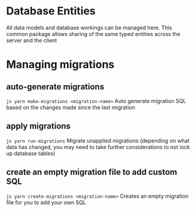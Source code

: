 # Database Entities

All data models and database workings can be managed here.
This common package allows sharing of the same typed entities across the server and the client

# Managing migrations

## auto-generate migrations

`js yarn make-migrations <migration-name>`
Auto generate migration SQL based on the changes made since the last migration

## apply migrations

`js yarn run-migrations`
Migrate unapplied migrations (depending on what data has changed, you may need to take further considerations
to not lock up database tables)

## create an empty migration file to add custom SQL

`js yarn create-migrations <migration-name>`
Creates an empty migration file for you to add your own SQL
